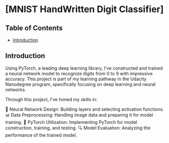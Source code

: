 # [MNIST HandWritten Digit Classifier]

## Table of Contents
- [Introduction](#introduction)

## Introduction
Using PyTorch, a leading deep learning library, I've constructed and trained a neural network model to recognize digits from 0 to 9 with impressive accuracy. 
This project is part of my learning pathway in the Udacity Nanodegree program, specifically focusing on deep learning and neural networks.

Through this project, I've honed my skills in:

🧠 Neural Network Design: Building layers and selecting activation functions.
📊 Data Preprocessing: Handling image data and preparing it for model training.
🤖 PyTorch Utilization: Implementing PyTorch for model construction, training, and testing.
🔍 Model Evaluation: Analyzing the performance of the trained model.
